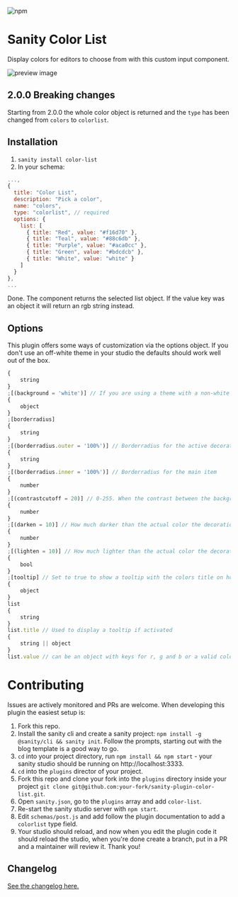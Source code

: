 ![npm](https://img.shields.io/npm/dw/sanity-plugin-color-list?color=%235E6AD2&style=for-the-badge)

# Sanity Color List

Display colors for editors to choose from with this custom input component.

![preview image](https://github.com/KimPaow/sanity-color-picker/raw/master/src/images/preview.png)

## 2.0.0 Breaking changes

Starting from 2.0.0 the whole color object is returned and the `type` has been changed from `colors` to `colorlist`.

## Installation

1. `sanity install color-list`
2. In your schema:

```js
...,
{
  title: "Color List",
  description: "Pick a color",
  name: "colors",
  type: "colorlist", // required
  options: {
    list: [
      { title: "Red", value: "#f16d70" },
      { title: "Teal", value: "#88c6db" },
      { title: "Purple", value: "#aca0cc" },
      { title: "Green", value: "#bdcdcb" },
      { title: "White", value: "white" }
    ]
  }
},
...
```

Done. The component returns the selected list object. If the value key was an object it will return an rgb string instead.

## Options

This plugin offers some ways of customization via the options object. If you don't use an off-white theme in your studio the defaults should work well out of the box.

```js
{
    string
}
;[(background = 'white')] // If you are using a theme with a non-white bg use this to inform the plugin of this non-white background color so that contrasts can be calculated properly
{
    object
}
;[borderradius]
{
    string
}
;[(borderradius.outer = '100%')] // Borderradius for the active decorator
{
    string
}
;[(borderradius.inner = '100%')] // Borderradius for the main item
{
    number
}
;[(contrastcutoff = 20)] // 0-255. When the contrast between the background and the color falls below this level decorate the item with a lighter/darker value for better contrast
{
    number
}
;[(darken = 10)] // How much darker than the actual color the decoration color will be
{
    number
}
;[(lighten = 10)] // How much lighter than the actual color the decoration color will be
{
    bool
}
;[tooltip] // Set to true to show a tooltip with the colors title on hover/focus
{
    object
}
list
{
    string
}
list.title // Used to display a tooltip if activated
{
    string || object
}
list.value // can be an object with keys for r, g and b or a valid color string. 0x formatted hex strings are not supported at the moment.
```

# Contributing

Issues are actively monitored and PRs are welcome. When developing this plugin the easiest setup is:

1. Fork this repo.
1. Install the sanity cli and create a sanity project: `npm install -g @sanity/cli && sanity init`. Follow the prompts, starting out with the blog template is a good way to go.
1. `cd` into your project directory, run `npm install && npm start` - your sanity studio should be running on http://localhost:3333.
1. `cd` into the `plugins` director of your project.
1. Fork this repo and clone your fork into the `plugins` directory inside your project `git clone git@github.com:your-fork/sanity-plugin-color-list.git`.
1. Open `sanity.json`, go to the `plugins` array and add `color-list`.
1. Re-start the sanity studio server with `npm start`.
1. Edit `schemas/post.js` and add follow the plugin documentation to add a `colorlist` type field.
1. Your studio should reload, and now when you edit the plugin code it should reload the studio, when you're done create a branch, put in a PR and a maintainer will review it. Thank you!

## Changelog

[See the changelog here.](https://github.com/KimPaow/sanity-color-picker/raw/master/CHANGELOG.md)
